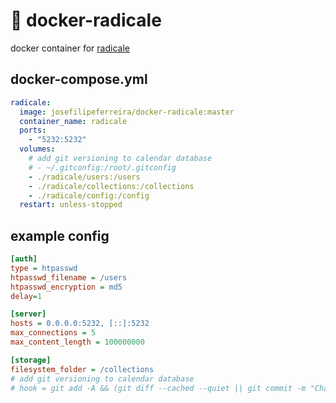 # :calendar: docker-radicale

docker container for [radicale](https://radicale.org/v3.html)

## docker-compose.yml

```yml
radicale:
  image: josefilipeferreira/docker-radicale:master
  container_name: radicale
  ports:
    - "5232:5232"
  volumes:
    # add git versioning to calendar database
    # - ~/.gitconfig:/root/.gitconfig
    - ./radicale/users:/users
    - ./radicale/collections:/collections
    - ./radicale/config:/config
  restart: unless-stopped
```

## example config

```ini
[auth]
type = htpasswd
htpasswd_filename = /users
htpasswd_encryption = md5
delay=1

[server]
hosts = 0.0.0.0:5232, [::]:5232
max_connections = 5
max_content_length = 100000000

[storage]
filesystem_folder = /collections
# add git versioning to calendar database
# hook = git add -A && (git diff --cached --quiet || git commit -m "Changes by "%(user)s)
```
